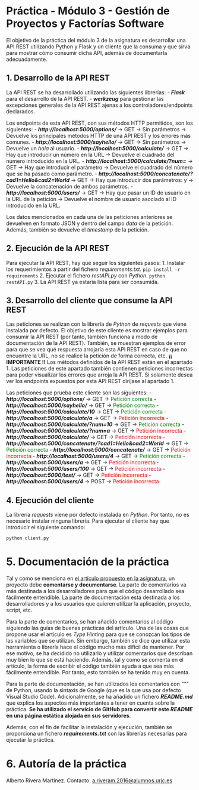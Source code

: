 # Práctica - Módulo 3 - Gestión de Proyectos y Factorías Software

El objetivo de la práctica del módulo 3 de la asignatura es desarrollar una API REST utilizando Python y Flask y un cliente que la consuma y que sirva para mostrar cómo consumir dicha API, además de documentarla adecuadamente.

## 1. Desarrollo de la API REST

La API REST se ha desarrollado utilizando las siguientes librerías:
    - ***Flask*** para el desarrollo de la API REST.
    - ***werkzeug*** para gestionar las excepciones generales de la API REST ajenas a los controladores/endpoints declarados.

Los endpoints de esta API REST, con sus métodos HTTP permitidos, son los siguientes:
    - ***http://localhost:5000/options/*** -> GET -> Sin parámetros -> Devuelve los principales métodos HTTP de una API REST y los errores más comunes.
    - ***http://localhost:5000/sayhello/*** -> GET -> Sin parámetros -> Devuelve un *hola* al usuario.
    - ***http://localhost:5000/calculate/<num>*** -> GET -> Hay que introducir un número en la URL -> Devuelve el cuadrado del número introducido en la URL.
    - ***http://localhost:5000/calculate/?num=<num>*** -> GET -> Hay que introducir el parámetro *<num>* -> Devuelve el cuadrado del número que se ha pasado como parámetro.
    - ***http://localhost:5000/concatenate/?cad1=Hello&cad2=World*** -> GET -> Hay que introducir dos parámetros: *<cad1>* y *<cad2>* -> Devuelve la concatenación de ambos parámetros.
    - ***http://localhost:5000/users/<id>*** -> GET -> Hay que pasar un ID de usuario en la URL de la petición -> Devuelve el nombre de usuario asociado al ID introducido en la URL.

Los datos mencionados en cada una de las peticiones anteriores se devuelven en formato JSON y dentro del campo *data* de la petición. Además, también se devuelve el *timestamp* de la petición.

## 2. Ejecución de la API REST

Para ejecutar la API REST, hay que seguir los siguientes pasos:
    1. Instalar los requerimientos a partir del fichero *requirements.txt*.
    ```
    pip install -r requirements
    ```
    2. Ejecutar el fichero *restAPI.py* con *Python*.
    ```
    python restAPI.py
    ```
    3. La API REST ya estaría lista para ser consumida.

## 3. Desarrollo del cliente que consume la API REST

Las peticiones se realizan con la librería de *Python* de *requests* que viene instalada por defecto. El objetivo de este cliente es mostrar ejemplos para consumir la API REST (por tanto, también funciona a modo de documentación de la API REST). También, se muestran ejemplos de error para que se vea qué respuesta arrojaría esta API REST en caso de que no encuentre la URL, no se realice la petición de forma correcta, etc. **¡¡ IMPORTANTE !!** Los métodos definidos de la API REST están en el apartado 1. Las peticiones de este apartado también contienen peticiones incorrectas para poder visualizar los errores que arroja la API REST. Si solamente desea ver los endpoints expuestos por esta API REST diríjase al apartado 1. 

Las peticiones que prueba este cliente son las siguientes:
    - ***http://localhost:5000/options/*** -> GET -> <span style="color:green">Petición correcta</span>
    - ***http://localhost:5000/sayhello/*** -> GET -> <span style="color:green">Petición correcta</span>
    - ***http://localhost:5000/calculate/10*** -> GET -> <span style="color:green">Petición correcta</span>
    - ***http://localhost:5000/calculate/a*** -> GET -> <span style="color:red">Petición incorrecta</span>
    - ***http://localhost:5000/calculate/?num=10*** -> GET -> <span style="color:green">Petición correcta</span>
    - ***http://localhost:5000/calculate/?num=a*** -> GET -> <span style="color:red">Petición incorrecta</span>
    - ***http://localhost:5000/calculate/*** -> GET -> <span style="color:red">Petición incorrecta</span>
    - ***http://localhost:5000/concatenate/?cad1=Hello&cad2=World*** -> GET -> <span style="color:green">Petición correcta</span>
    - ***http://localhost:5000/concatenate/*** -> GET -> <span style="color:red">Petición incorrecta</span>
    - ***http://localhost:5000/users/4*** -> GET -> <span style="color:green">Petición correcta</span>
    - ***http://localhost:5000/users/a*** -> GET -> <span style="color:red">Petición incorrecta</span>
    - ***http://localhost:5000/users/100*** -> GET -> <span style="color:red">Petición incorrecta</span>
    - ***http://localhost:5000/test/*** -> GET -> <span style="color:red">Petición incorrecta</span>
    - ***http://localhost:5000/users/4*** -> POST -> <span style="color:red">Petición incorrecta</span>

## 4. Ejecución del cliente

La librería *requests* viene por defecto instalada en *Python*. Por tanto, no es necesario instalar ninguna librería. Para ejecutar el cliente hay que introducir el siguiente comando:
```
python client.py
```

# 5. Documentación de la práctica

Tal y como se menciona en [el artículo propuesto en la asignatura](https://realpython.com/documenting-python-code/), un proyecto debe **comentarse y documentarse**. La parte de comentarios va más destinada a los desarrolladores para que el código desarrollado sea fácilmente entendible. La parte de documentación está destinada a los desarrolladores y a los usuarios que quieren utilizar la aplicación, proyecto, script, etc. 

Para la parte de comentarios, se han añadido comentarios al código siguiendo las guías de buenas prácticas del artículo. Una de las cosas que propone usar el artículo es *Type Hinting* para que se conozcan los tipos de las variables que se utilizan. Sin embargo, también se dice que utilizar esta herramienta o librería hace el código mucho más difícil de mantener. Por ese motivo, se ha decidido no utilizarlo y utilizar comentarios que describan muy bien lo que se está haciendo. Además, tal y como se comenta en el artículo, la forma de escribir el código también ayuda a que sea más fácilmente entendible. Por tanto, esto también se ha tenido muy en cuenta.

Para la parte de documentación, se han utilizados los comentarios con *"""* de Python, usando la sintaxis de Google (que es la que usa por defecto Visual Studio Code). Adicionalmente, se ha añadido un fichero ***README.md*** que explica los aspectos más importantes a tener en cuenta sobre la práctica. **Se ha utilizado el servicio de GitHub para convertir este *README* en una página estática alojada en sus servidores**.

Además, con el fin de facilitar la instalación y ejecución, también se proporciona un fichero ***requirements.txt*** con las librerías necesarias para ejecutar la práctica.

# 6. Autoría de la práctica

Alberto Rivera Martínez. Contacto: a.riveram.2016@alumnos.urjc.es



